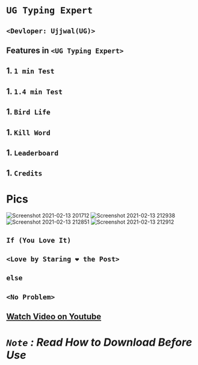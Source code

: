 # `UG Typing Expert`
## `<Devloper: Ujjwal(UG)>`
## Features in `<UG Typing Expert>`
## 1. **`1 min Test`**
## 1. **`1.4 min Test`**
## 1. **`Bird Life`**
## 1. **`Kill Word`**
## 1. **`Leaderboard`**
## 1. **`Credits`**
# Pics
![Screenshot 2021-02-13 201712](https://user-images.githubusercontent.com/75884061/107855141-b0ecb100-6e46-11eb-9c1c-82ecabbd2c31.jpg)
![Screenshot 2021-02-13 212938](https://user-images.githubusercontent.com/75884061/107855150-bb0eaf80-6e46-11eb-8288-14b114831f85.jpg)
![Screenshot 2021-02-13 212851](https://user-images.githubusercontent.com/75884061/107855156-c366ea80-6e46-11eb-82ee-2ed752679caf.jpg)
![Screenshot 2021-02-13 212912](https://user-images.githubusercontent.com/75884061/107855164-c7930800-6e46-11eb-8313-05b2e432e145.jpg)
</br>
## `If (You Love It)`
## `<Love by Staring ❤ the Post>`
## `else`
## `<No Problem>`
## [Watch Video on Youtube](https://youtu.be/F-55d7TX-aM)
# *`Note` : Read How to Download Before Use*
